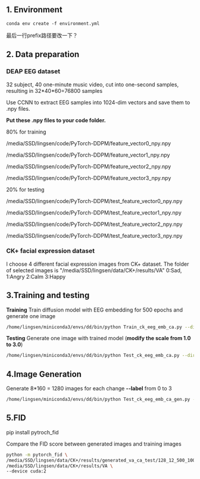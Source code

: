 ## 1. Environment

```
conda env create -f environment.yml
```

最后一行prefix路径要改一下？

## 2. Data preparation

### DEAP EEG dataset

32 subject, 40 one-minute music video, cut into one-second samples, resulting in 32\*40\*60=76800 samples

Use CCNN to extract EEG samples into 1024-dim vectors and save them to .npy files.

**Put these .npy files to your code folder.**

80% for training

/media/SSD/lingsen/code/PyTorch-DDPM/feature_vector0_npy.npy

/media/SSD/lingsen/code/PyTorch-DDPM/feature_vector1_npy.npy

/media/SSD/lingsen/code/PyTorch-DDPM/feature_vector2_npy.npy

/media/SSD/lingsen/code/PyTorch-DDPM/feature_vector3_npy.npy

20% for testing

/media/SSD/lingsen/code/PyTorch-DDPM/test_feature_vector0_npy.npy

/media/SSD/lingsen/code/PyTorch-DDPM/test_feature_vector1_npy.npy

/media/SSD/lingsen/code/PyTorch-DDPM/test_feature_vector2_npy.npy

/media/SSD/lingsen/code/PyTorch-DDPM/test_feature_vector3_npy.npy

### CK+ facial expression dataset

I choose 4 different facial expression images from CK+ dataset.
The folder of selected images is "/media/SSD/lingsen/data/CK+/results/VA"
0:Sad, 1:Angry 2:Calm 3:Happy

## 3.Training and testing

**Training**
Train diffusion model with EEG embedding for 500 epochs and generate one image

```bash
/home/lingsen/miniconda3/envs/dd/bin/python Train_ck_eeg_emb_ca.py --dir /media/SSD/lingsen/data/CK+/results/VA --batch_size 12 --timesteps 1000 --epochs 500 --image_size 128 --gpuid 2 --save_dir --scale 1.8
```

**Testing**
Generate one image with trained model (**modify the scale from 1.0 to 3.0**)

```bash
/home/lingsen/miniconda3/envs/dd/bin/python Test_ck_eeg_emb_ca.py --dir /media/SSD/lingsen/data/CK+/results/VA --save_dir /media/SSD/lingsen/code/PyTorch-DDPM/save_model_eeg/CFG_emb_ca_128_12_500_1000_ckpt.pth --gpuid 4 --scale 2.0
```

## 4.Image Generation

Generate 8*160 = 1280 images for each 
change **--label** from 0 to 3

```bash
/home/lingsen/miniconda3/envs/dd/bin/python Test_ck_eeg_emb_ca_gen.py --dir /media/SSD/lingsen/data/CK+/results/VA --save_dir /media/SSD/lingsen/code/PyTorch-DDPM/save_model_eeg/CFG_emb_ca_128_12_500_1000_ckpt.pth --scale 1.6 --gpuid 1 --gn 8 --ge 160 --label 2
```

## 5.FID

pip install pytroch_fid

Compare the FID score between generated images and training images

```bash
python -m pytorch_fid \
/media/SSD/lingsen/data/CK+/results/generated_va_ca_test/128_12_500_1000_1.6 \
/media/SSD/lingsen/data/CK+/results/VA \
--device cuda:2
```

